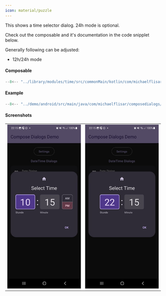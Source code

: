 ```yaml
---
icon: material/puzzle
---
```


This shows a time selector dialog. 24h mode is optional.

Check out the composable and it's documentation in the code snipplet below.

Generally following can be adjusted:

* 12h/24h mode

#### Composable

```kotlin
--8<-- "../library/modules/time/src/commonMain/kotlin/com/michaelflisar/composedialogs/dialogs/time/DialogTime.kt:constructor"
```

#### Example

```kotlin
--8<-- "../demo/android/src/main/java/com/michaelflisar/composedialogs/demo/demos/DateTimeDemos.kt:demo-time"
```

#### Screenshots

|                                                   |                                                   |
|---------------------------------------------------|---------------------------------------------------|
| ![Screenshot](../screenshots/time/demo_time1.jpg) | ![Screenshot](../screenshots/time/demo_time2.jpg) |